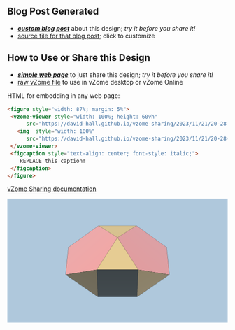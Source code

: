 
## Blog Post Generated

 - [***custom blog post***](<https://david-hall.github.io/vzome-sharing/2023/11/21/J91-Bilunabirotunda-Golden-20-28-00.html>) about this design; *try it before you share it!*
 - [source file for that blog post](<https://github.com/david-hall/vzome-sharing/edit/main/_posts/2023-11-21-J91-Bilunabirotunda-Golden-20-28-00.md>); click to customize
 


## How to Use or Share this Design

 - [***simple web page***](<https://david-hall.github.io/vzome-sharing/2023/11/21/20-28-00-J91-Bilunabirotunda-Golden/>) to just share this design; *try it before you share it!*
 - [raw vZome file](<https://raw.githubusercontent.com/david-hall/vzome-sharing/main/2023/11/21/20-28-00-J91-Bilunabirotunda-Golden/J91-Bilunabirotunda-Golden.vZome>) to use in vZome desktop or vZome Online
 
 HTML for embedding in any web page:
 ```html
<figure style="width: 87%; margin: 5%">
  <vzome-viewer style="width: 100%; height: 60vh"
       src="https://david-hall.github.io/vzome-sharing/2023/11/21/20-28-00-J91-Bilunabirotunda-Golden/J91-Bilunabirotunda-Golden.vZome" >
    <img  style="width: 100%"
       src="https://david-hall.github.io/vzome-sharing/2023/11/21/20-28-00-J91-Bilunabirotunda-Golden/J91-Bilunabirotunda-Golden.png" >
  </vzome-viewer>
  <figcaption style="text-align: center; font-style: italic;">
     REPLACE this caption!
  </figcaption>
</figure>
 ```

[vZome Sharing documentation](https://vzome.github.io/vzome/sharing.html#how-it-works)

![Image](<J91-Bilunabirotunda-Golden.png>)

